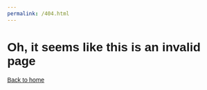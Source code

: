 ```yaml
---
permalink: /404.html
--- 
```

<h1 style="font-family:arial">Oh, it seems like this is an invalid page</h1>
<p style="font-family:arial"><a href="https://dynosawr.github.io">Back to home</a></p>  
